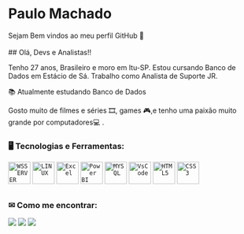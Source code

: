 <h1 align="left">Paulo Machado</h1>
<p>Sejam Bem vindos ao meu perfil GitHub 👋
</br>
</br>
 ## Olá, Devs e Analistas!!
<p>Tenho 27 anos, Brasileiro e moro em Itu-SP. Estou cursando Banco de Dados em Estácio de Sá.
Trabalho como Analista de Suporte JR.</p>
 <p align="left">📚 Atualmente estudando Banco de Dados</p>
 <p align="left"> Gosto muito de filmes e séries 🎞, games 🎮,e tenho uma paixão muito grande por computadores💻 .</p>
</div>

### 🖥️ Tecnologias e Ferramentas: 

<code><img width="45px" src="https://cdn.jsdelivr.net/gh/devicons/devicon/icons/windows8/windows8-original.svg" title="WSSERVER"/></code>
<code><img width="45px" src="https://cdn.jsdelivr.net/gh/devicons/devicon/icons/linux/linux-original.svg" title="LINUX"/></code>
<code><img width="45px" src="https://user-images.githubusercontent.com/95966908/154862938-254348e1-4291-448c-95ba-2daba1b33fb9.png" title = "Excel"/></code>
<code><img width="45px" src="https://user-images.githubusercontent.com/95966908/154862894-f215a9ce-9bcf-4f6e-ab59-43e1b8163431.png" title = "Power BI"/></code>
<code><img width="45px" src="https://cdn.jsdelivr.net/gh/devicons/devicon/icons/mysql/mysql-original-wordmark.svg" title = "MYSQL" /></code>
<code><img width="45px" src="https://cdn.jsdelivr.net/gh/devicons/devicon/icons/visualstudio/visualstudio-plain.svg" title = "VsCode"/></code>
<code><img width="45px" src="https://cdn.jsdelivr.net/gh/devicons/devicon/icons/html5/html5-original-wordmark.svg" title = "HTML5"/></code>
<code><img width="45px" src="https://cdn.jsdelivr.net/gh/devicons/devicon/icons/css3/css3-original-wordmark.svg" title = "CSS3"/></code>

##
### ✉ Como me encontrar:
<div>   
  <a href="https://www.instagram.com/paulo.machado96/" target="_blank"><img src="https://img.shields.io/badge/-Instagram-%23E4405F?style=for-the-badge&logo=instagram&logoColor=white" target="_blank"></a>
  <a href = "mailto:paulo.machado200496@outlook.com"><img src="https://img.shields.io/badge/-Gmail-%23333?style=for-the-badge&logo=gmail&logoColor=white" target="_blank"></a>
  <a href="https://www.linkedin.com/in/paulo-machado-2661a6104/" target="_blank"><img src="https://img.shields.io/badge/-LinkedIn-%230077B5?style=for-the-badge&logo=linkedin&logoColor=white" target="_blank"></a> 

</div>

</p>
